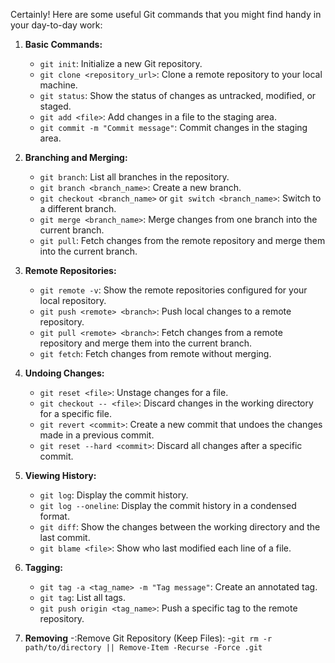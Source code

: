 Certainly! Here are some useful Git commands that you might find handy in your day-to-day work:

1. **Basic Commands:**
   - `git init`: Initialize a new Git repository.
   - `git clone <repository_url>`: Clone a remote repository to your local machine.
   - `git status`: Show the status of changes as untracked, modified, or staged.
   - `git add <file>`: Add changes in a file to the staging area.
   - `git commit -m "Commit message"`: Commit changes in the staging area.

2. **Branching and Merging:**
   - `git branch`: List all branches in the repository.
   - `git branch <branch_name>`: Create a new branch.
   - `git checkout <branch_name>` or `git switch <branch_name>`: Switch to a different branch.
   - `git merge <branch_name>`: Merge changes from one branch into the current branch.
   - `git pull`: Fetch changes from the remote repository and merge them into the current branch.

3. **Remote Repositories:**
   - `git remote -v`: Show the remote repositories configured for your local repository.
   - `git push <remote> <branch>`: Push local changes to a remote repository.
   - `git pull <remote> <branch>`: Fetch changes from a remote repository and merge them into the current branch.
   - `git fetch`: Fetch changes from remote without merging.

4. **Undoing Changes:**
   - `git reset <file>`: Unstage changes for a file.
   - `git checkout -- <file>`: Discard changes in the working directory for a specific file.
   - `git revert <commit>`: Create a new commit that undoes the changes made in a previous commit.
   - `git reset --hard <commit>`: Discard all changes after a specific commit.

5. **Viewing History:**
   - `git log`: Display the commit history.
   - `git log --oneline`: Display the commit history in a condensed format.
   - `git diff`: Show the changes between the working directory and the last commit.
   - `git blame <file>`: Show who last modified each line of a file.

6. **Tagging:**
   - `git tag -a <tag_name> -m "Tag message"`: Create an annotated tag.
   - `git tag`: List all tags.
   - `git push origin <tag_name>`: Push a specific tag to the remote repository.

7. **Removing**
   -:Remove Git Repository (Keep Files):
   -`git rm -r path/to/directory || Remove-Item -Recurse -Force .git` 
